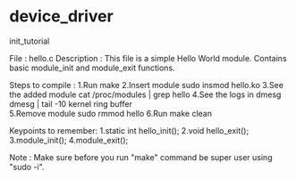 # device_driver
init_tutorial

File : hello.c
Description :
		This file is a simple Hello World module. 
		Contains basic module_init and module_exit functions.
		
Steps to compile :
1.Run				make
2.Insert module			sudo insmod hello.ko
3.See the added module		cat /proc/modules | grep hello
4.See the logs in dmesg 	dmesg | tail -10
  kernel ring buffer	
5.Remove module			sudo rmmod hello
6.Run				make clean


Keypoints to remember:
1.static int hello_init();
2.void hello_exit();
3.module_init();
4.module_exit();

Note : 
	Make sure before you run "make" command be super user using "sudo -i".

